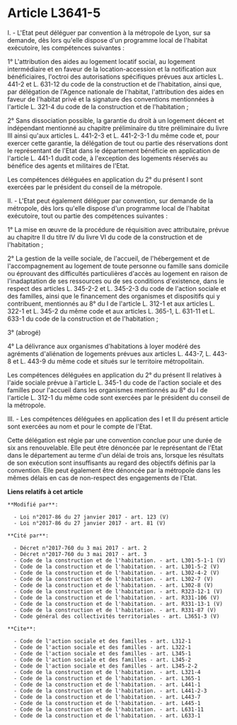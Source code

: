 # Article L3641-5

I. - L'Etat peut déléguer par convention à la métropole de Lyon, sur sa demande, dès lors qu'elle dispose d'un programme
local de l'habitat exécutoire, les compétences suivantes : 

1° L'attribution des aides au logement locatif social, au logement intermédiaire et en faveur de la location-accession et la
notification aux bénéficiaires, l'octroi des autorisations spécifiques prévues aux articles L. 441-2 et L. 631-12 du code de
la construction et de l'habitation, ainsi que, par délégation de l'Agence nationale de l'habitat, l'attribution des aides en
faveur de l'habitat privé et la signature des conventions mentionnées à l'article L. 321-4 du code de la construction et de
l'habitation ; 

2° Sans dissociation possible, la garantie du droit à un logement décent et indépendant mentionné au chapitre préliminaire du
titre préliminaire du livre III ainsi qu'aux articles L. 441-2-3 et L. 441-2-3-1 du même code et, pour exercer cette
garantie, la délégation de tout ou partie des réservations dont le représentant de l'Etat dans le département bénéficie en
application de l'article L. 441-1 dudit code, à l'exception des logements réservés au bénéfice des agents et militaires de
l'Etat. 

Les compétences déléguées en application du 2° du présent I sont exercées par le président du conseil de la métropole. 

II. - L'Etat peut également déléguer par convention, sur demande de la métropole, dès lors qu'elle dispose d'un programme
local de l'habitat exécutoire, tout ou partie des compétences suivantes : 

1° La mise en œuvre de la procédure de réquisition avec attributaire, prévue au chapitre II du titre IV du livre VI du code
de la construction et de l'habitation ; 

2° La gestion de la veille sociale, de l'accueil, de l'hébergement et de l'accompagnement au logement de toute personne ou
famille sans domicile ou éprouvant des difficultés particulières d'accès au logement en raison de l'inadaptation de ses
ressources ou de ses conditions d'existence, dans le respect des articles L. 345-2-2 et L. 345-2-3 du code de l'action
sociale et des familles, ainsi que le financement des organismes et dispositifs qui y contribuent, mentionnés au 8° du I de
l'article L. 312-1 et aux articles L. 322-1 et L. 345-2 du même code et aux articles L. 365-1, L. 631-11 et L. 633-1 du code
de la construction et de l'habitation ; 

3° (abrogé)

4° La délivrance aux organismes d'habitations à loyer modéré des agréments d'aliénation de logements prévues aux articles L.
443-7, L. 443-8 et L. 443-9 du même code et situés sur le territoire métropolitain. 

Les compétences déléguées en application du 2° du présent II relatives à l'aide sociale prévue à l'article L. 345-1 du code
de l'action sociale et des familles pour l'accueil dans les organismes mentionnés au 8° du I de l'article L. 312-1 du même
code sont exercées par le président du conseil de la métropole. 

III. - Les compétences déléguées en application des I et II du présent article sont exercées au nom et pour le compte de
l'Etat. 

Cette délégation est régie par une convention conclue pour une durée de six ans renouvelable. Elle peut être dénoncée par le
représentant de l'Etat dans le département au terme d'un délai de trois ans, lorsque les résultats de son exécution sont
insuffisants au regard des objectifs définis par la convention. Elle peut également être dénoncée par la métropole dans les
mêmes délais en cas de non-respect des engagements de l'Etat.

**Liens relatifs à cet article**

	**Modifié par**:

	  - Loi n°2017-86 du 27 janvier 2017 - art. 123 (V)
	  - Loi n°2017-86 du 27 janvier 2017 - art. 81 (V)

	**Cité par**:

	  - Décret n°2017-760 du 3 mai 2017 - art. 2
	  - Décret n°2017-760 du 3 mai 2017 - art. 3
	  - Code de la construction et de l'habitation. - art. L301-5-1-1 (V)
	  - Code de la construction et de l'habitation. - art. L301-5-2 (V)
	  - Code de la construction et de l'habitation. - art. L302-4-2 (V)
	  - Code de la construction et de l'habitation. - art. L302-7 (V)
	  - Code de la construction et de l'habitation. - art. L302-8 (V)
	  - Code de la construction et de l'habitation. - art. R323-12-1 (V)
	  - Code de la construction et de l'habitation. - art. R331-106 (V)
	  - Code de la construction et de l'habitation. - art. R331-13-1 (V)
	  - Code de la construction et de l'habitation. - art. R331-87 (V)
	  - Code général des collectivités territoriales - art. L3651-3 (V)

	**Cite**:

	  - Code de l'action sociale et des familles - art. L312-1
	  - Code de l'action sociale et des familles - art. L322-1
	  - Code de l'action sociale et des familles - art. L345-1
	  - Code de l'action sociale et des familles - art. L345-2
	  - Code de l'action sociale et des familles - art. L345-2-2
	  - Code de la construction et de l'habitation. - art. L321-4
	  - Code de la construction et de l'habitation. - art. L365-1
	  - Code de la construction et de l'habitation. - art. L441-1
	  - Code de la construction et de l'habitation. - art. L441-2-3
	  - Code de la construction et de l'habitation. - art. L443-7
	  - Code de la construction et de l'habitation. - art. L445-1
	  - Code de la construction et de l'habitation. - art. L631-11
	  - Code de la construction et de l'habitation. - art. L633-1
